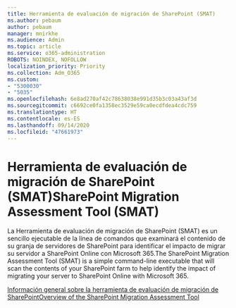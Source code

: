 ```yaml
---
title: Herramienta de evaluación de migración de SharePoint (SMAT)
ms.author: pebaum
author: pebaum
manager: mnirkhe
ms.audience: Admin
ms.topic: article
ms.service: o365-administration
ROBOTS: NOINDEX, NOFOLLOW
localization_priority: Priority
ms.collection: Adm_O365
ms.custom:
- "5300030"
- "5035"
ms.openlocfilehash: 6e8ad270af42c78638038e991d35b3c03a43af3d
ms.sourcegitcommit: c6692ce0fa1358ec3529e59ca0ecdfdea4cdc759
ms.translationtype: HT
ms.contentlocale: es-ES
ms.lasthandoff: 09/14/2020
ms.locfileid: "47661973"
---
```

# <a name="sharepoint-migration-assessment-tool-smat"></a><span data-ttu-id="527f0-102">Herramienta de evaluación de migración de SharePoint (SMAT)</span><span class="sxs-lookup"><span data-stu-id="527f0-102">SharePoint Migration Assessment Tool (SMAT)</span></span>

<span data-ttu-id="527f0-103">La Herramienta de evaluación de migración de SharePoint (SMAT) es un sencillo ejecutable de la línea de comandos que examinará el contenido de su granja de servidores de SharePoint para identificar el impacto de migrar su servidor a SharePoint Online con Microsoft 365.</span><span class="sxs-lookup"><span data-stu-id="527f0-103">The SharePoint Migration Assessment Tool (SMAT) is a simple command-line executable that will scan the contents of your SharePoint farm to help identify the impact of migrating your server to SharePoint Online with Microsoft 365.</span></span>

[<span data-ttu-id="527f0-104">Información general sobre la herramienta de evaluación de migración de SharePoint</span><span class="sxs-lookup"><span data-stu-id="527f0-104">Overview of the SharePoint Migration Assessment Tool</span></span>](https://docs.microsoft.com/sharepointmigration/overview-of-the-sharepoint-migration-assessment-tool)
